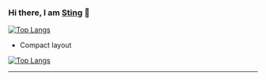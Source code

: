 ### Hi there, I am <a href="https://github.com/stings8">Sting</a> 👋

<!--
**stings8/stings8** is a ✨ _special_ ✨ repository because its `README.md` (this file) appears on your GitHub profile.

Here are some ideas to get you started:

- 🔭 I’m currently working on ...
- 🌱 I’m currently learning ...
- 👯 I’m looking to collaborate on ...
- 🤔 I’m looking for help with ...
- 💬 Ask me about ...
- 📫 How to reach me: ...
- 😄 Pronouns: ...
- ⚡ Fun fact: ...
-->



[![Top Langs](https://github-readme-stats.vercel.app/api/top-langs/?username=stings8)](https://github.com/stings8/github-readme-stats)

- Compact layout

[![Top Langs](https://github-readme-stats.vercel.app/api/top-langs/?username=stings8&layout=compact)](https://github.com/stings8/github-readme-stats)

---
